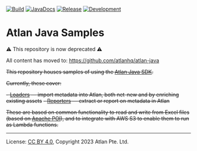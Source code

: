 <!-- SPDX-License-Identifier: CC-BY-4.0 -->
<!-- Copyright 2023 Atlan Pte. Ltd. -->

[![Build](https://github.com/atlanhq/atlan-java-samples/workflows/Merge/badge.svg)](https://github.com/atlanhq/atlan-java-samples/actions/workflows/merge.yml?query=workflow%3AMerge)
[![JavaDocs](https://img.shields.io/badge/javadocs-passing-success)](https://atlanhq.github.io/atlan-java-samples/)
[![Release](https://img.shields.io/maven-central/v/com.atlan/atlan-java-samples?label=release)](https://s01.oss.sonatype.org/content/repositories/releases/com/atlan/atlan-java-samples/)
[![Development](https://img.shields.io/nexus/s/com.atlan/atlan-java-samples?label=development&server=https%3A%2F%2Fs01.oss.sonatype.org)](https://s01.oss.sonatype.org/content/repositories/snapshots/com/atlan/atlan-java-samples/)
<!--[![CodeQL](https://github.com/atlanhq/atlan-java-samples/workflows/CodeQL/badge.svg)](https://github.com/atlanhq/atlan-java-samples/actions/workflows/codeql-analysis.yml) -->

# Atlan Java Samples

⚠️ This repository is now deprecated ⚠️

All content has moved to: https://github.com/atlanhq/atlan-java

~~This repository houses samples of using the [Atlan Java SDK](https://developer.atlan.com/sdks/java/).~~

~~Currently, these cover:~~

~~- [Loaders](https://developer.atlan.com/samples/loaders) — import metadata into Atlan, both net-new and by enriching existing assets~~
~~- [Reporters](https://developer.atlan.com/samples/reporters) — extract or report on metadata in Atlan~~

~~These are based on common functionality to read and write from Excel files (based on [Apache POI](https://poi.apache.org/)),
and to integrate with AWS S3 to enable them to run as Lambda functions.~~

----
License: [CC BY 4.0](https://creativecommons.org/licenses/by/4.0/),
Copyright 2023 Atlan Pte. Ltd.
